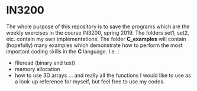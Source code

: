 # IN3200
The whole purpose of this repository is to save the programs which are the weekly exercises in the course IN3200, spring 2019. The folders set1, set2, etc. contain my own implementations.
The folder **C_examples** will contain (hopefully) many examples which demonstrate how to perform the most important coding skills in the **C** language. I.e. :
* fileread (binary and text)
* memory allocation
* how to use 3D arrays
... and really all the functions I would like to use as a look-up reference for myself, but feel free to use my codes.

